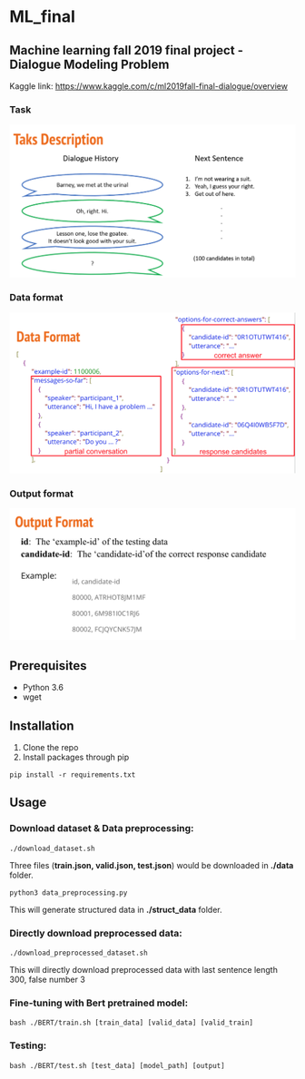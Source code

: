 # ML_final

## Machine learning fall 2019 final project -  Dialogue Modeling Problem
Kaggle link: https://www.kaggle.com/c/ml2019fall-final-dialogue/overview


### Task
![image](https://github.com/lopeterlo/ML_final/blob/master/pic/Task_description.png)
### Data format
![image](https://github.com/lopeterlo/ML_final/blob/master/pic/data_format.png)
### Output format
![image](https://github.com/lopeterlo/ML_final/blob/master/pic/output_format.png)

## Prerequisites
* Python 3.6
* wget

## Installation
1. Clone the repo
2. Install packages through pip
```
pip install -r requirements.txt
```
## Usage
### Download dataset & Data preprocessing:
```
./download_dataset.sh
```
Three files (**train.json, valid.json, test.json**) would be downloaded in **./data** folder.

```
python3 data_preprocessing.py
```
This will generate structured data in **./struct_data** folder.
### Directly download preprocessed data:
```
./download_preprocessed_dataset.sh
```
This will directly download preprocessed data with last sentence length 300, false number 3

### Fine-tuning with Bert pretrained model:

```
bash ./BERT/train.sh [train_data] [valid_data] [valid_train]
```

### Testing:
```
bash ./BERT/test.sh [test_data] [model_path] [output]
```
